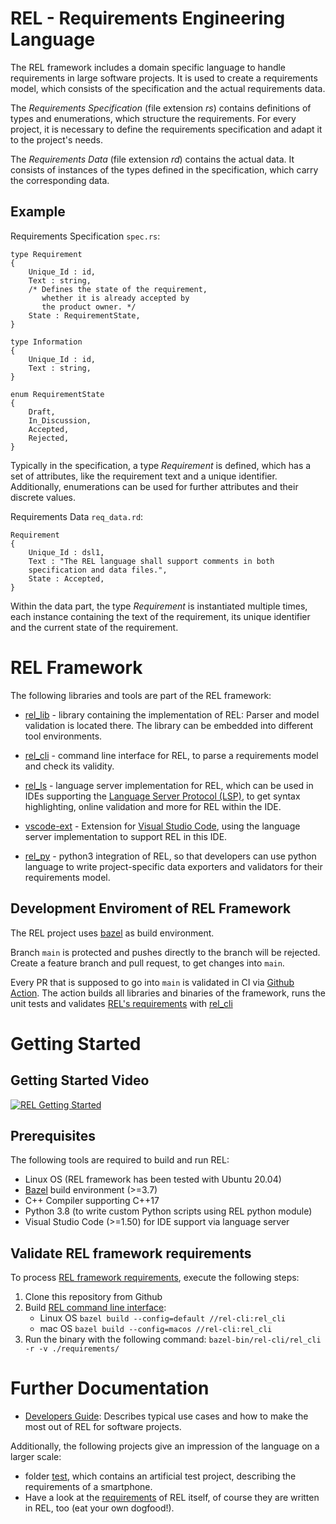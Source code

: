 # REL - Requirements Engineering Language
The REL framework includes a domain specific language to handle requirements in large software projects. It is used to create a requirements model, which consists of the specification and the actual requirements data.

The *Requirements Specification* (file extension _rs_) contains definitions of types and enumerations, which structure the requirements. For every project, it is necessary to define the requirements specification and adapt it to the project's needs.

The *Requirements Data* (file extension _rd_) contains the actual data. It consists of instances of the types defined in the specification, which carry the corresponding data.

## Example

Requirements Specification `spec.rs`:
```
type Requirement
{
    Unique_Id : id,
    Text : string,
    /* Defines the state of the requirement,
       whether it is already accepted by
       the product owner. */
    State : RequirementState,
}

type Information
{
    Unique_Id : id,
    Text : string,
}

enum RequirementState 
{
    Draft,
    In_Discussion,
    Accepted,
    Rejected,
}

```
Typically in the specification, a type *Requirement* is defined, which has a set of attributes, like the requirement text and a unique identifier. Additionally, enumerations can be used for further attributes and their discrete values.


Requirements Data `req_data.rd`:
```
Requirement
{
    Unique_Id : dsl1,
    Text : "The REL language shall support comments in both
    specification and data files.",
    State : Accepted,
}
```

Within the data part, the type *Requirement* is instantiated multiple times, each instance containing the text of the requirement, its unique identifier and the current state of the requirement.

# REL Framework

The following libraries and tools are part of the REL framework:

- [rel_lib](./rel-lib) - library containing the implementation of REL: Parser and model validation is located there. The library can be embedded into different tool environments.

- [rel_cli](./rel-cli) - command line interface for REL, to parse a requirements model and check its validity.

- [rel_ls](./rel-ls) - language server implementation for REL, which can be used in IDEs supporting the [Language Server Protocol (LSP)](https://microsoft.github.io/language-server-protocol/), to get syntax highlighting, online validation and more for REL within the IDE.

- [vscode-ext](./vscode-ext) - Extension for [Visual Studio Code](https://code.visualstudio.com/), using the language server implementation to support REL in this IDE.

- [rel_py](./relpy) - python3 integration of REL, so that developers can use python language to write project-specific data exporters and validators for their requirements model.

## Development Enviroment of REL Framework

The REL project uses [bazel](https://bazel.build) as build environment.

Branch `main` is protected and pushes directly to the branch will be rejected. Create a feature branch and pull request, to get changes into `main`.

Every PR that is supposed to go into `main` is validated in CI via [Github Action](../.github/workflows/main.jml). The action builds all libraries and binaries of the framework, runs the unit tests and validates [REL's requirements](./requirements) with [rel_cli](./rel-cli)

# Getting Started

## Getting Started Video

[![REL Getting Started](http://img.youtube.com/vi/Utb5rT9Ahug/0.jpg)](http://www.youtube.com/watch?v=Utb5rT9Ahug "REL Getting Started")

## Prerequisites

The following tools are required to build and run REL:

- Linux OS (REL framework has been tested with Ubuntu 20.04)
- [Bazel](https://bazel.build) build environment (>=3.7)
- C++ Compiler supporting C++17
- Python 3.8 (to write custom Python scripts using REL python module)
- Visual Studio Code (>=1.50) for IDE support via language server

## Validate REL framework requirements

To process [REL framework requirements](./requirements), execute the following steps:

1. Clone this repository from Github
2. Build [REL command line interface](./rel-cli): 
    - Linux OS `bazel build --config=default //rel-cli:rel_cli`
    - mac OS `bazel build --config=macos //rel-cli:rel_cli`
3. Run the binary with the following command: `bazel-bin/rel-cli/rel_cli -r -v ./requirements/`

# Further Documentation

- [Developers Guide](./doc/developers_guide.md): Describes typical use cases and how to make the most out of REL for software projects.

Additionally, the following projects give an impression of the language on a larger scale:
 - folder [test](./test), which contains an artificial test project, describing the requirements of a smartphone. 
 - Have a look at the [requirements](./requirements) of REL itself, of course they are written in REL, too (eat your own dogfood!).
